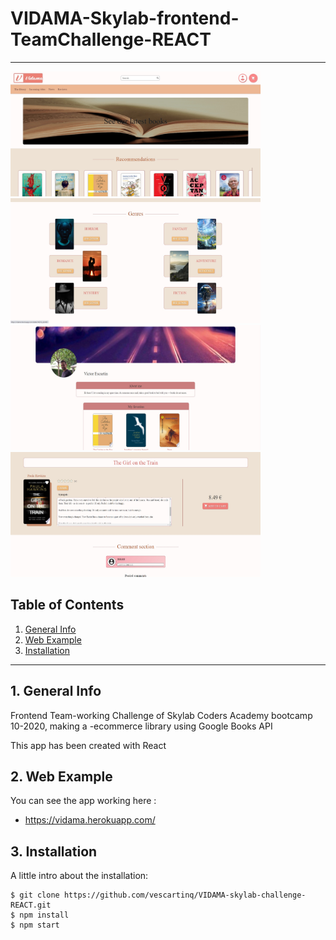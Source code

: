# VIDAMA-Skylab-frontend-TeamChallenge-REACT

---

<img src="src/img/vidama1.jpg" width="400" height="200" >
<img src="src/img/vidama2.jpg" width="400" height="200" >
<img src="src/img/vidama3.jpg" width="400" height="200" >
<img src="src/img/vidama4.jpg" width="400" height="200" >

## Table of Contents

1. [General Info](#general-info)
2. [Web Example](#web-example)
3. [Installation](#installation)

---

## 1. General Info

Frontend Team-working Challenge of Skylab Coders Academy bootcamp 10-2020,
making a -ecommerce library using Google Books API

This app has been created with React

## 2. Web Example

You can see the app working here :

- https://vidama.herokuapp.com/


## 3. Installation

A little intro about the installation:

```
$ git clone https://github.com/vescartinq/VIDAMA-skylab-challenge-REACT.git
$ npm install
$ npm start

```
